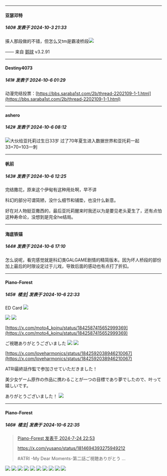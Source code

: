 ﻿
*****

####  亚瑟邓特  
##### 140#       发表于 2024-10-3 21:33

揍人那段做的不错，但怎么又tm是霸凌桥段<img src="https://static.saraba1st.com/image/smiley/face2017/068.png" referrerpolicy="no-referrer">

—— 来自 [鹅球](https://www.pgyer.com/GcUxKd4w) v3.2.91


*****

####  Destiny4073  
##### 141#       发表于 2024-10-6 01:29

动漫完结投票：[https://bbs.saraba1st.com/2b/thread-2202109-1-1.html](https://bbs.saraba1st.com/2b/thread-2202109-1-1.html)


*****

####  ashero  
##### 142#       发表于 2024-10-6 08:12

<img src="https://static.saraba1st.com/image/smiley/face2017/037.png" referrerpolicy="no-referrer">大伙给亚托莉过生日33岁 过了70年夏生进入数据世界和亚托莉一起 33+70=103一刺


*****

####  帆前  
##### 143#       发表于 2024-10-6 12:25

完结撒花，原来这个伊甸有这种用处啊，早不讲

科幻的部分可谓简陋，没什么细节和铺垫，也没什么新意。

好在对人物挺亚撒西的，最后亚托莉醒来时我还以为是要见老头夏生了，还有点怕这种寿命论，没想到是完全he结局。


*****

####  海底铁锚  
##### 144#       发表于 2024-10-6 17:10

怎么说呢，看完感觉就是科幻类GALGAME剧情的精简版本。因为坏人桥段的部份加上最后的时限设定过于儿戏，导致后面的感动也有点打了折扣。


*****

####  Piano-Forest  
##### 145#         楼主| 发表于 2024-10-6 22:33

ED Card
<img src="https://p.sda1.dev/19/3d3ab1c28e950e5e4ab089154afadb76/20241006_222724.jpg" referrerpolicy="no-referrer">

<img src="https://p.sda1.dev/19/40bccf57cea33846ebb4df6578459161/20241006_222816.jpg" referrerpolicy="no-referrer">
<img src="https://p.sda1.dev/19/503b775ee02e26a8897183656c8a0f6d/20241006_222819.jpg" referrerpolicy="no-referrer">

[https://x.com/moto4_koinu/status/1842587415652999369](https://x.com/moto4_koinu/status/1842587415652999369)

ご視聴ありがとうございました
<img src="https://p.sda1.dev/19/3d85bd980a117ce68f9caf01047073be/20241006_222833.jpg" referrerpolicy="no-referrer">
<img src="https://p.sda1.dev/19/fdf870cc3b0ff9984c876014b66019f8/20241006_222913.jpg" referrerpolicy="no-referrer">

[https://x.com/loveharmonics/status/1842592038946210067](https://x.com/loveharmonics/status/1842592038946210067)

ATRI最終話作監で参加させていただきました！

美少女ゲーム原作の作品に携わることが一つの目標であり夢でしたので、叶って嬉しいです。

ありがとうございました！
<img src="https://p.sda1.dev/19/009971334982aae077d83ea30d32af4b/20241006_222852.jpg" referrerpolicy="no-referrer">

*****

####  Piano-Forest  
##### 146#         楼主| 发表于 2024-10-6 22:35

<blockquote><a href="httphttps://bbs.saraba1st.com/2b/forum.php?mod=redirect&amp;goto=findpost&amp;pid=65687943&amp;ptid=2086581" target="_blank">Piano-Forest 发表于 2024-7-24 22:53</a>

https://x.com/yusano/status/1814694393275949212

#ATRI -My Dear Moments-第二話ご視聴ありがとう ...</blockquote>
<img src="https://p.sda1.dev/19/6511a0747aaa5c18f9544c8fb4e1222e/20241006_222626.jpg" referrerpolicy="no-referrer">
<img src="https://p.sda1.dev/19/5d6eb34478cd98f251265c42ed2cf90c/20241006_222629.jpg" referrerpolicy="no-referrer">
<img src="https://p.sda1.dev/19/da9cf942dc9ad1ecfe3a5897e26ecaf2/20241006_222632.jpg" referrerpolicy="no-referrer">
<img src="https://p.sda1.dev/19/446e24200adb819a5a17670c10cd1e28/20241006_222636.jpg" referrerpolicy="no-referrer">
<img src="https://p.sda1.dev/19/27d62105fb798f748df7b796558cc111/20241006_222640.jpg" referrerpolicy="no-referrer">
<img src="https://p.sda1.dev/19/b8ccffb45cfdcb31a4b82a7e701402b0/20241006_222645.jpg" referrerpolicy="no-referrer">
<img src="https://p.sda1.dev/19/12a3fa44d7db4235239e0a9e30736f38/20241006_222649.jpg" referrerpolicy="no-referrer">
<img src="https://p.sda1.dev/19/5f4541282faa5c54b8292eb38171e129/20241006_222653.jpg" referrerpolicy="no-referrer">
<img src="https://p.sda1.dev/19/bd8ea4cc3d7fa89f75a0974aa4e5ac16/20241006_222654.jpg" referrerpolicy="no-referrer">
<img src="https://p.sda1.dev/19/d4214e2cdc3377111274b46d3b786b9a/20241006_222656.jpg" referrerpolicy="no-referrer">

